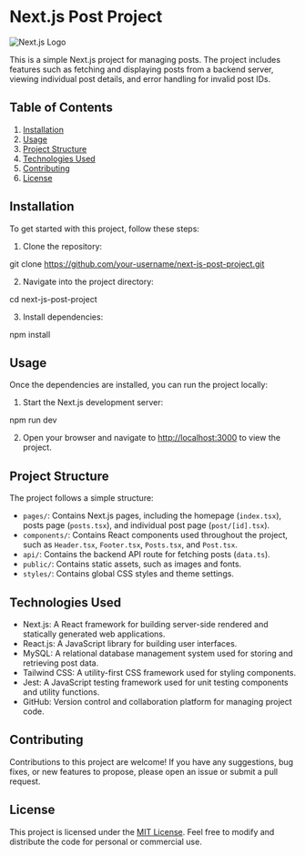 # Next.js Post Project

![Next.js Logo](https://cdn.worldvectorlogo.com/logos/next-js.svg)

This is a simple Next.js project for managing posts. The project includes features such as fetching and displaying posts from a backend server, viewing individual post details, and error handling for invalid post IDs.

## Table of Contents
1. [Installation](#installation)
2. [Usage](#usage)
3. [Project Structure](#project-structure)
4. [Technologies Used](#technologies-used)
5. [Contributing](#contributing)
6. [License](#license)

## Installation

To get started with this project, follow these steps:

1. Clone the repository:

git clone https://github.com/your-username/next-js-post-project.git

2. Navigate into the project directory:

cd next-js-post-project

3. Install dependencies:

npm install

## Usage

Once the dependencies are installed, you can run the project locally:

1. Start the Next.js development server:

npm run dev


2. Open your browser and navigate to [http://localhost:3000](http://localhost:3000) to view the project.

## Project Structure

The project follows a simple structure:

- `pages/`: Contains Next.js pages, including the homepage (`index.tsx`), posts page (`posts.tsx`), and individual post page (`post/[id].tsx`).
- `components/`: Contains React components used throughout the project, such as `Header.tsx`, `Footer.tsx`, `Posts.tsx`, and `Post.tsx`.
- `api/`: Contains the backend API route for fetching posts (`data.ts`).
- `public/`: Contains static assets, such as images and fonts.
- `styles/`: Contains global CSS styles and theme settings.

## Technologies Used

- Next.js: A React framework for building server-side rendered and statically generated web applications.
- React.js: A JavaScript library for building user interfaces.
- MySQL: A relational database management system used for storing and retrieving post data.
- Tailwind CSS: A utility-first CSS framework used for styling components.
- Jest: A JavaScript testing framework used for unit testing components and utility functions.
- GitHub: Version control and collaboration platform for managing project code.

## Contributing

Contributions to this project are welcome! If you have any suggestions, bug fixes, or new features to propose, please open an issue or submit a pull request.

## License

This project is licensed under the [MIT License](LICENSE). Feel free to modify and distribute the code for personal or commercial use.